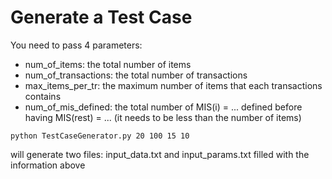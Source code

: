 # Generate a Test Case

You need to pass 4 parameters:

- num_of_items: the total number of items
- num_of_transactions: the total number of transactions
- max_items_per_tr: the maximum number of items that each transactions contains
- num_of_mis_defined: the total number of MIS(i) = ... defined before having MIS(rest) =  ... (it needs to be less than the number of items)

```
python TestCaseGenerator.py 20 100 15 10
```

will generate two files: input_data.txt and input_params.txt filled with the information above 